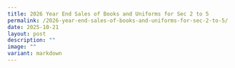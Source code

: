 ```yaml
---
title: 2026 Year End Sales of Books and Uniforms for Sec 2 to 5
permalink: /2026-year-end-sales-of-books-and-uniforms-for-sec-2-to-5/
date: 2025-10-21
layout: post
description: ""
image: ""
variant: markdown
---
```

